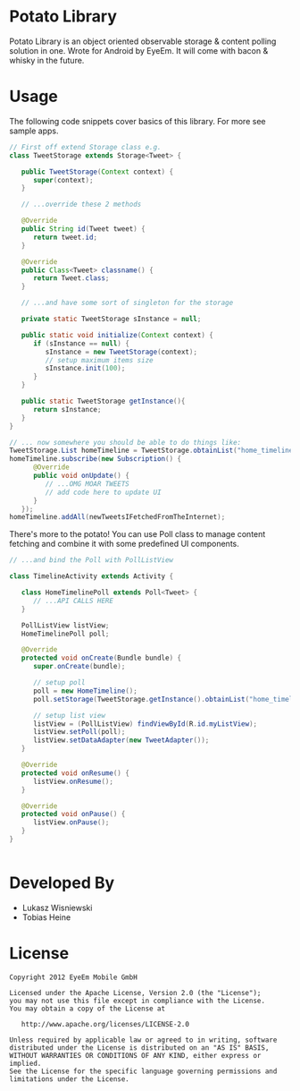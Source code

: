 Potato Library
=================

Potato Library is an object oriented observable storage & content polling
solution in one. Wrote for Android by EyeEm. It will come with bacon &
whisky in the future.

Usage
============
The following code snippets cover basics of this library. For more see
sample apps.
``` java
// First off extend Storage class e.g.
class TweetStorage extends Storage<Tweet> {

   public TweetStorage(Context context) {
      super(context);
   }

   // ...override these 2 methods

   @Override
   public String id(Tweet tweet) {
      return tweet.id;
   }

   @Override
   public Class<Tweet> classname() {
      return Tweet.class;
   }

   // ...and have some sort of singleton for the storage

   private static TweetStorage sInstance = null;

   public static void initialize(Context context) {
      if (sInstance == null) {
         sInstance = new TweetStorage(context);
         // setup maximum items size
         sInstance.init(100);
      }
   }

   public static TweetStorage getInstance(){
      return sInstance;
   }
}

// ... now somewhere you should be able to do things like:
TweetStorage.List homeTimeline = TweetStorage.obtainList("home_timeline");
homeTimeline.subscribe(new Subscription() {
      @Override
      public void onUpdate() {
         // ...OMG MOAR TWEETS
         // add code here to update UI
      }
   });
homeTimeline.addAll(newTweetsIFetchedFromTheInternet);
```

There's more to the potato! You can use Poll class to manage content fetching
and combine it with some predefined UI components.

``` java
// ...and bind the Poll with PollListView

class TimelineActivity extends Activity {

   class HomeTimelinePoll extends Poll<Tweet> {
      // ...API CALLS HERE
   }

   PollListView listView;
   HomeTimelinePoll poll;

   @Override
   protected void onCreate(Bundle bundle) {
      super.onCreate(bundle);

      // setup poll
      poll = new HomeTimeline();
      poll.setStorage(TweetStorage.getInstance().obtainList("home_timeline"););

      // setup list view
      listView = (PollListView) findViewById(R.id.myListView);
      listView.setPoll(poll);
      listView.setDataAdapter(new TweetAdapter());
   }

   @Override
   protected void onResume() {
      listView.onResume();
   }

   @Override
   protected void onPause() {
      listView.onPause();
   }
}



```

Developed By
============

* Lukasz Wisniewski
* Tobias Heine

License
=======

    Copyright 2012 EyeEm Mobile GmbH

    Licensed under the Apache License, Version 2.0 (the "License");
    you may not use this file except in compliance with the License.
    You may obtain a copy of the License at

       http://www.apache.org/licenses/LICENSE-2.0

    Unless required by applicable law or agreed to in writing, software
    distributed under the License is distributed on an "AS IS" BASIS,
    WITHOUT WARRANTIES OR CONDITIONS OF ANY KIND, either express or implied.
    See the License for the specific language governing permissions and
    limitations under the License.
